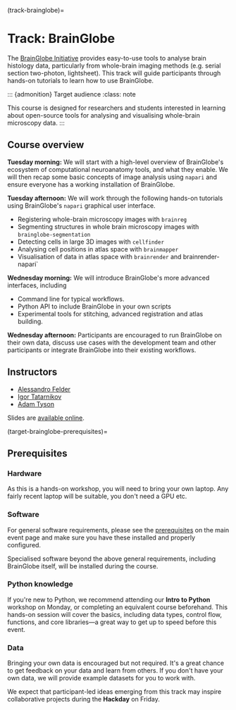 (track-brainglobe)=
# Track: BrainGlobe

The [BrainGlobe Initiative](https://brainglobe.info) provides easy-to-use tools to analyse brain histology data, particularly from whole-brain imaging methods (e.g. serial section two-photon, lightsheet).
This track will guide participants through hands-on tutorials to learn how to use BrainGlobe.

::: {admonition} Target audience
:class: note

This course is designed for researchers and students interested in learning about open-source tools for analysing and visualising whole-brain microscopy data.
:::

## Course overview

__Tuesday morning:__
We will start with a high-level overview of BrainGlobe's ecosystem of computational neuroanatomy tools, and what they enable.
We will then recap some basic concepts of image analysis using `napari` and ensure everyone has a working installation of BrainGlobe.

__Tuesday afternoon:__
We will work through the following hands-on tutorials using BrainGlobe's `napari` graphical user interface.
- Registering whole-brain microscopy images with `brainreg`
- Segmenting structures in whole brain microscopy images with `brainglobe-segmentation`
- Detecting cells in large 3D images with `cellfinder`
- Analysing cell positions in atlas space with `brainmapper`
- Visualisation of data in atlas space with `brainrender` and brainrender-napari`

__Wednesday morning:__
We will introduce BrainGlobe's more advanced interfaces, including 
- Command line for typical workflows.
- Python API to include BrainGlobe in your own scripts
- Experimental tools for stitching, advanced registration and atlas building.

__Wednesday afternoon:__
Participants are encouraged to run BrainGlobe on their own data, discuss use cases with the development team and other participants or integrate BrainGlobe into their existing workflows.

## Instructors
- [Alessandro Felder](https://github.com/alessandrofelder)
- [Igor Tatarnikov](https://github.com/IgorTatarnikov)
- [Adam Tyson](https://github.com/adamltyson)

Slides are [available online](https://brainglobe.info/course-whole-brain-microscopy-analysis/).

(target-brainglobe-prerequisites)=
## Prerequisites

### Hardware
As this is a hands-on workshop, you will need to bring your own laptop. Any fairly recent laptop will be suitable, you don't need a GPU etc.

### Software
For general software requirements, please see the [prerequisites](target-general-prerequisites) on the main event page and make sure you have these installed and properly configured.

Specialised software beyond the above general requirements, including BrainGlobe itself, will be installed during the course.

### Python knowledge
If you're new to Python, we recommend attending our __Intro to Python__ workshop on Monday, or completing an equivalent course beforehand.
This hands-on session will cover the basics, including data types, control flow, functions, and core libraries—a great way to get up to speed before this event.

### Data
Bringing your own data is encouraged but not required.
It's a great chance to get feedback on your data and learn from others.
If you don't have your own data, we will provide example datasets for you to work with.

We expect that participant-led ideas emerging from this track may inspire collaborative projects during the __Hackday__ on Friday.
